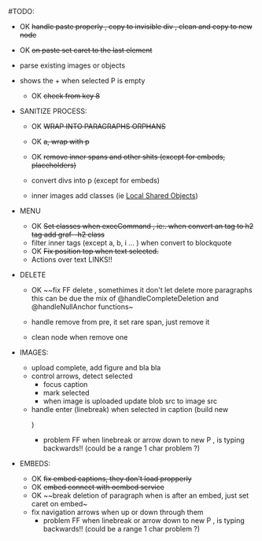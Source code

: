 
#TODO:

  + OK ~~handle paste properly , copy to invisible div , clean and copy to new node~~
  + OK ~~on paste set caret to the last element~~
  + parse existing images or objects
  + shows the + when selected P is empty
    + OK ~~check from key 8~~

  + SANITIZE PROCESS:
    + OK ~~WRAP INTO PARAGRAPHS ORPHANS~~
    + OK ~~a,  wrap with p~~

    + OK ~~remove inner spans and other shits (except for embeds, placeholders)~~
    + convert divs into p (except for embeds)
    + inner images add classes (ie <a target="_blank" href="http://kb2.adobe.com/cps/161/tn_16194.html" data-href="http://kb2.adobe.com/cps/161/tn_16194.html" class="markup--anchor markup--p-anchor" data-tooltip="http://kb2.adobe.com/cps/161/tn_16194.html" data-tooltip-position="bottom" data-tooltip-type="link">Local Shared Objects</a>)

  + MENU
    + OK ~~Set classes when execCommand , ie:. when convert an <a> tag to h2 tag add graf--h2 class~~
    + filter inner tags (except a, b, i ... ) when convert to blockquote
    + OK ~~Fix position top when text selected.~~
    + Actions over text LINKS!!

  + DELETE

    + OK ~~fix FF delete , somethimes it don't let delete more paragraphs
      this can be due the mix of @handleCompleteDeletion and @handleNullAnchor functions~

    + handle remove from pre, it set rare span, just remove it
    + clean node when remove one

  + IMAGES:
    + upload complete, add figure and bla bla
    + control arrows, detect selected
      + focus caption
      + mark selected
      + when image is uploaded update blob src to image src
    + handle enter (linebreak) when selected in caption (build new <p>)
      + problem FF when linebreak or arrow down to new P , is typing backwards!! (could be a range 1 char problem ?)

  + EMBEDS:
    + OK ~~fix embed captions, they don't load propperly~~
    + OK ~~embed connect with oembed service~~
    + OK ~~break deletion of paragraph when is after an embed, just set caret on embed~
    + fix navigation arrows when up or down through them
      + problem FF when linebreak or arrow down to new P , is typing backwards!! (could be a range 1 char problem ?)


